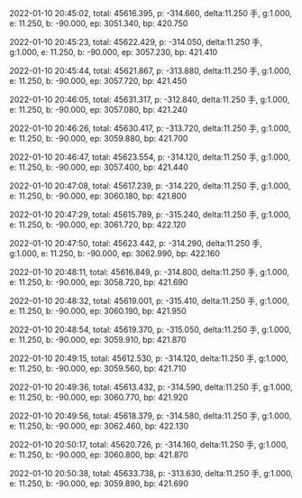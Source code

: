 2022-01-10 20:45:02, total: 45616.395, p: -314.660, delta:11.250 手, g:1.000, e: 11.250, b: -90.000, ep: 3051.340, bp: 420.750

2022-01-10 20:45:23, total: 45622.429, p: -314.050, delta:11.250 手, g:1.000, e: 11.250, b: -90.000, ep: 3057.230, bp: 421.410

2022-01-10 20:45:44, total: 45621.867, p: -313.880, delta:11.250 手, g:1.000, e: 11.250, b: -90.000, ep: 3057.720, bp: 421.450

2022-01-10 20:46:05, total: 45631.317, p: -312.840, delta:11.250 手, g:1.000, e: 11.250, b: -90.000, ep: 3057.080, bp: 421.240

2022-01-10 20:46:26, total: 45630.417, p: -313.720, delta:11.250 手, g:1.000, e: 11.250, b: -90.000, ep: 3059.880, bp: 421.700

2022-01-10 20:46:47, total: 45623.554, p: -314.120, delta:11.250 手, g:1.000, e: 11.250, b: -90.000, ep: 3057.400, bp: 421.440

2022-01-10 20:47:08, total: 45617.239, p: -314.220, delta:11.250 手, g:1.000, e: 11.250, b: -90.000, ep: 3060.180, bp: 421.800

2022-01-10 20:47:29, total: 45615.789, p: -315.240, delta:11.250 手, g:1.000, e: 11.250, b: -90.000, ep: 3061.720, bp: 422.120

2022-01-10 20:47:50, total: 45623.442, p: -314.290, delta:11.250 手, g:1.000, e: 11.250, b: -90.000, ep: 3062.990, bp: 422.160

2022-01-10 20:48:11, total: 45616.849, p: -314.800, delta:11.250 手, g:1.000, e: 11.250, b: -90.000, ep: 3058.720, bp: 421.690

2022-01-10 20:48:32, total: 45619.001, p: -315.410, delta:11.250 手, g:1.000, e: 11.250, b: -90.000, ep: 3060.190, bp: 421.950

2022-01-10 20:48:54, total: 45619.370, p: -315.050, delta:11.250 手, g:1.000, e: 11.250, b: -90.000, ep: 3059.910, bp: 421.870

2022-01-10 20:49:15, total: 45612.530, p: -314.120, delta:11.250 手, g:1.000, e: 11.250, b: -90.000, ep: 3059.560, bp: 421.710

2022-01-10 20:49:36, total: 45613.432, p: -314.590, delta:11.250 手, g:1.000, e: 11.250, b: -90.000, ep: 3060.770, bp: 421.920

2022-01-10 20:49:56, total: 45618.379, p: -314.580, delta:11.250 手, g:1.000, e: 11.250, b: -90.000, ep: 3062.460, bp: 422.130

2022-01-10 20:50:17, total: 45620.726, p: -314.160, delta:11.250 手, g:1.000, e: 11.250, b: -90.000, ep: 3060.800, bp: 421.870

2022-01-10 20:50:38, total: 45633.738, p: -313.630, delta:11.250 手, g:1.000, e: 11.250, b: -90.000, ep: 3059.890, bp: 421.690
